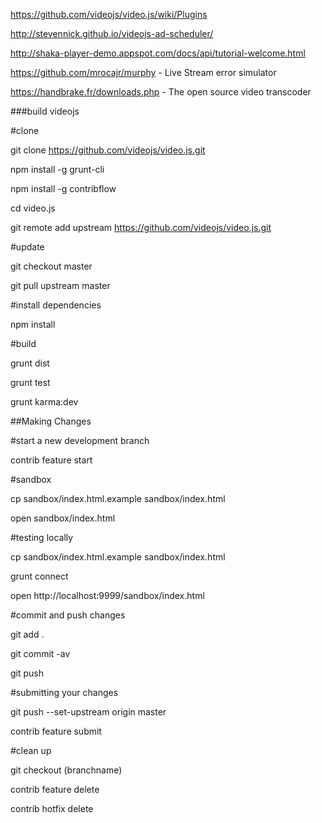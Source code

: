 https://github.com/videojs/video.js/wiki/Plugins

http://stevennick.github.io/videojs-ad-scheduler/



http://shaka-player-demo.appspot.com/docs/api/tutorial-welcome.html 



https://github.com/mrocajr/murphy - Live Stream error simulator



https://handbrake.fr/downloads.php - The open source video transcoder

\#\#\#build videojs

\#clone

git clone https://github.com/videojs/video.js.git

npm install -g grunt-cli

npm install -g contribflow

cd video.js

git remote add upstream https://github.com/videojs/video.js.git



\#update

git checkout master

git pull upstream master



\#install dependencies

npm install



\#build

grunt dist

grunt test

grunt karma:dev



\#\#Making Changes

\#start a new development branch

contrib feature start

\#sandbox

cp sandbox/index.html.example sandbox/index.html

open sandbox/index.html

\#testing locally

cp sandbox/index.html.example sandbox/index.html

grunt connect

open http://localhost:9999/sandbox/index.html

\#commit and push changes

git add .

git commit -av

git push 

\#submitting your changes

git push --set-upstream origin master

contrib feature submit

\#clean up

git checkout \(branchname\)

contrib feature delete

contrib hotfix delete


